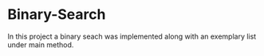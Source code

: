 # Binary-Search
In this project a binary seach was implemented along with an exemplary list under main method.
